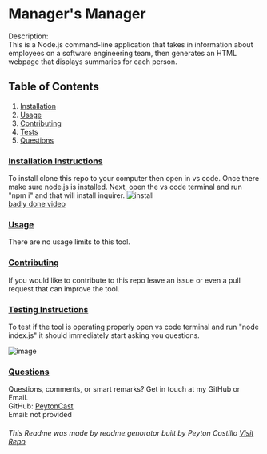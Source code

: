 
  <!--TILE AND DESCRIPTION-->
  # **Manager's Manager** 
  
  Description: <br>
  This is a Node.js command-line application that takes in information about employees on a software engineering team, then generates an HTML webpage that displays summaries for each person.
 
  <!--TABLE OF CONTENTS-->
   ## Table of Contents
  1. [Installation](#install)
  2. [Usage](#usage)
  3. [Contributing](#contribute)
  4. [Tests](#tests)
  5. [Questions](#questions)
 
  <!--INSTALLATION INSTRUCTIONS-->
   ### [Installation Instructions](install)
  To install clone this repo to your computer then open in vs code. Once there make sure node.js is installed.
  Next, open the vs code terminal and run "npm i" and that will install inquirer.
  ![install](https://user-images.githubusercontent.com/107663364/187719902-e5a4d0c5-1feb-4760-9248-95347d4f3aaa.png) <br>
   [badly done video](https://drive.google.com/file/d/1ccN7z6XSSEFmCmPF6q5iDona8pmX07P2/view)
  <!--USAGE--> 
   ### [Usage](usage)
   There are no usage limits to this tool.
 
   
   <!--CONTRIBUTING-->
   ### [Contributing](contribute)
   If you would like to contribute to this repo leave an issue or even a pull request that can improve the tool.
 
   <!--TESTS-->
   ### [Testing Instructions](tests)
   To test if the tool is operating properly open vs code terminal and run "node index.js" it should immediately start asking you questions.
   
   ![image](https://user-images.githubusercontent.com/107663364/188933896-05f6879a-df10-4547-9379-246944947688.png)

 
   <!--QUESTIONS-->
   ### [Questions](questions)
  Questions, comments, or smart remarks? Get in touch at my GitHub or Email. <br>
  GitHub: [PeytonCast](https:github.com/PeytonCast) <br>
  Email: not provided
       
  ###### This Readme was made by readme.genorator built by Peyton Castillo [Visit Repo](https://github.com/PeytonCast/readme.genorator)

